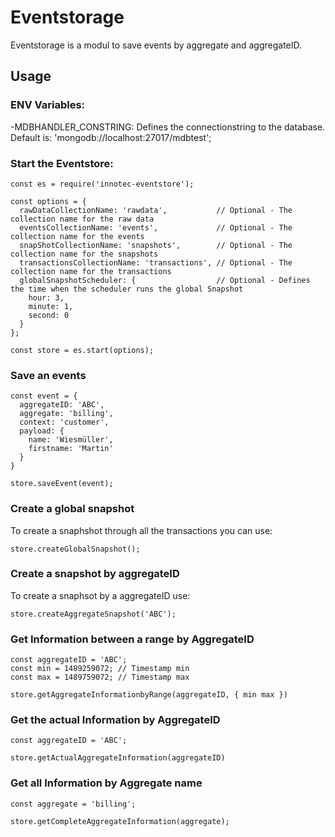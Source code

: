 # Eventstorage

Eventstorage is a modul to save events by aggregate and aggregateID.

## Usage

### ENV Variables:

-MDBHANDLER_CONSTRING: Defines the connectionstring to the database. Default is: 'mongodb://localhost:27017/mdbtest';

### Start the Eventstore:

```
const es = require('innotec-eventstore');

const options = {
  rawDataCollectionName: 'rawdata',           // Optional - The collection name for the raw data
  eventsCollectionName: 'events',             // Optional - The collection name for the events
  snapShotCollectionName: 'snapshots',        // Optional - The collection name for the snapshots
  transactionsCollectionName: 'transactions', // Optional - The collection name for the transactions
  globalSnapshotScheduler: {                  // Optional - Defines the time when the scheduler runs the global Snapshot
    hour: 3,
    minute: 1,
    second: 0
  }
};

const store = es.start(options);
```

### Save an events

```
const event = {
  aggregateID: 'ABC',
  aggregate: 'billing',
  context: 'customer',
  payload: {
    name: 'Wiesmüller',
    firstname: 'Martin'
  }
}

store.saveEvent(event);
```

### Create a global snapshot

To create a snaphshot through all the transactions you can use:

```
store.createGlobalSnapshot();
```

### Create a snapshot by aggregateID

To create a snaphsot by a aggregateID use:

```
store.createAggregateSnapshot('ABC');
```

### Get Information between a range by AggregateID

```
const aggregateID = 'ABC';
const min = 1489259072; // Timestamp min
const max = 1489759072; // Timestamp max

store.getAggregateInformationbyRange(aggregateID, { min max })
```


### Get the actual Information by AggregateID

```
const aggregateID = 'ABC';

store.getActualAggregateInformation(aggregateID)
```

### Get all Information by Aggregate name

```
const aggregate = 'billing';

store.getCompleteAggregateInformation(aggregate);
```
